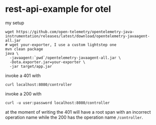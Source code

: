 # rest-api-example for otel

my setup

```shell script
wget https://github.com/open-telemetry/opentelemetry-java-instrumentation/releases/latest/download/opentelemetry-javaagent-all.jar
# wget your-exporter, I use a custom lightstep one
mvn clean package
java \
  -javaagent:`pwd`/opentelemetry-javaagent-all.jar \
  -Dota.exporter.jar=your-exporter \
  -jar target/app.jar
```

invoke a 401 with
```shell script
curl localhost:8080/controller
```
invoke a 200 with
```shell script
curl -u user:password localhost:8080/controller
```
at the moment of writing the 401 will have a root span with an incorrect operation name while the 200 has the operation name `/controller`.
